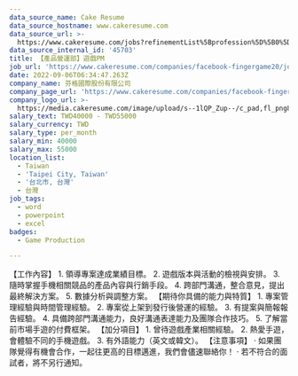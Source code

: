 ```yaml
---
data_source_name: Cake Resume
data_source_hostname: www.cakeresume.com
data_source_url: >-
  https://www.cakeresume.com/jobs?refinementList%5Bprofession%5D%5B0%5D=game-production&range%5Bsalary_range%5D%5Bmin%5D=1000000
data_source_internal_id: '45703'
title: 【產品營運部】遊戲PM
job_url: 'https://www.cakeresume.com/companies/facebook-fingergame20/jobs/2fa30e'
date: 2022-09-06T06:34:47.263Z
company_name: 芬格國際股份有限公司
company_page_url: 'https://www.cakeresume.com/companies/facebook-fingergame20'
company_logo_url: >-
  https://media.cakeresume.com/image/upload/s--1lQP_Zup--/c_pad,fl_png8,h_200,w_200/v1636359796/syoqurpvqalunvk7rknc.png
salary_text: TWD40000 - TWD55000
salary_currency: TWD
salary_type: per_month
salary_min: 40000
salary_max: 55000
location_list:
  - Taiwan
  - 'Taipei City, Taiwan'
  - '台北市, 台灣'
  - 台灣
job_tags:
  - word
  - powerpoint
  - excel
badges:
  - Game Production

---
```


【工作內容】 1. 領導專案達成業績目標。 2. 遊戲版本與活動的檢視與安排。 3. 隨時掌握手機相關競品的產品內容與行銷手段。 4. 跨部門溝通，整合意見，提出最終解決方案。 5. 數據分析與調整方案。 【期待你具備的能力與特質】 1. 專案管理經驗與時間管理經驗。 2. 專案從上架到發行後營運的經驗。 3. 有提案與簡報報告經驗。 4. 具備跨部門溝通能力，良好溝通表達能力及團隊合作技巧。 5. 了解當前市場手遊的付費框架。 【加分項目】 1. 曾待遊戲產業相關經驗。 2. 熱愛手遊，會體驗不同的手機遊戲。 3. 有外語能力（英文或韓文）。 【注意事項】 · 如果團隊覺得有機會合作，一起往更高的目標邁進，我們會儘速聯絡你！ · 若不符合的面試者，將不另行通知。